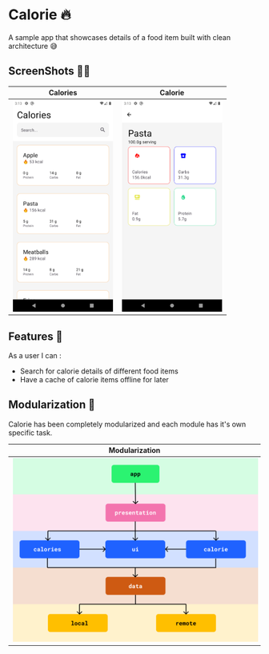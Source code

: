 # Calorie :fire:

A sample app that showcases details of a food item built with clean architecture :sweat_smile:

## ScreenShots :artist:

|                                Calories                                 |                                Calorie                                |
|:-----------------------------------------------------------------------:|:---------------------------------------------------------------------:|
| <img src="images/calories.png" width="200" hspace="2" alt="calories" /> | <img src="images/calorie.png" width="200" hspace="2" alt="calorie" /> |

## Features :man_dancing:

As a user I can :

- Search for calorie details of different food items
- Have a cache of calorie items offline for later

## Modularization :musical_keyboard:

Calorie has been completely modularized and each module has it's own specific task.

|                          Modularization                           |
|:-----------------------------------------------------------------:|
| <img src="images/modularization.png" hspace="2" alt="calories" /> |

